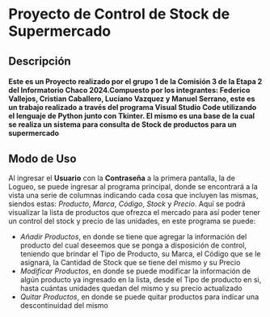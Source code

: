 # Proyecto de Control de Stock de Supermercado

## Descripción

#### Este es un Proyecto realizado por el grupo 1 de la Comisión 3 de la Etapa 2 del Informatorio Chaco 2024.Compuesto por los integrantes: Federico Vallejos, Cristian Caballero, Luciano Vazquez y Manuel Serrano, este es un trabajo realizado a través del programa **Visual Studio Code** utilizando el lenguaje de **Python** junto con **Tkinter**. El mismo es una base de la cual se realiza un sistema para consulta de Stock de productos para un supermercado

## Modo de Uso

Al ingresar el **Usuario** con la **Contraseña** a la primera pantalla, la de Logueo, se puede ingresar al programa principal, donde se encontrará a la vista una serie de columnas indicando cada cosa que incluyen las mismas, siendos estas: *Producto*, *Marca*, *Código*, *Stock* y *Precio*.
Aquí se podrá visualizar la lista de productos que ofrezca el mercado para así poder tener un control del stock y precio de las unidades, en este programa se puede:
 - *Añadir Productos*, en donde se tiene que agregar la información del producto del cual deseemos que se ponga a disposición de control, teniendo que brindar el Tipo de Producto, su Marca, el Código que se le asignará, la Cantidad de Stock que se tiene del mismo y su Precio 
 - *Modificar Productos*, en donde se puede modificar la información de algún producto ya ingresado en la lista, desde el Tipo de producto en si, hasta cuántas unidades quedan del mismo y su precio actualizado
 - *Quitar Productos*, en donde se puede quitar productos para indicar una descontinuidad del mismo
